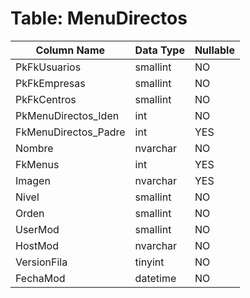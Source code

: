 # Table: MenuDirectos

| Column Name | Data Type | Nullable |
|-------------|-----------|----------|
| PkFkUsuarios | smallint | NO |
| PkFkEmpresas | smallint | NO |
| PkFkCentros | smallint | NO |
| PkMenuDirectos_Iden | int | NO |
| FkMenuDirectos_Padre | int | YES |
| Nombre | nvarchar | NO |
| FkMenus | int | YES |
| Imagen | nvarchar | YES |
| Nivel | smallint | NO |
| Orden | smallint | NO |
| UserMod | smallint | NO |
| HostMod | nvarchar | NO |
| VersionFila | tinyint | NO |
| FechaMod | datetime | NO |
